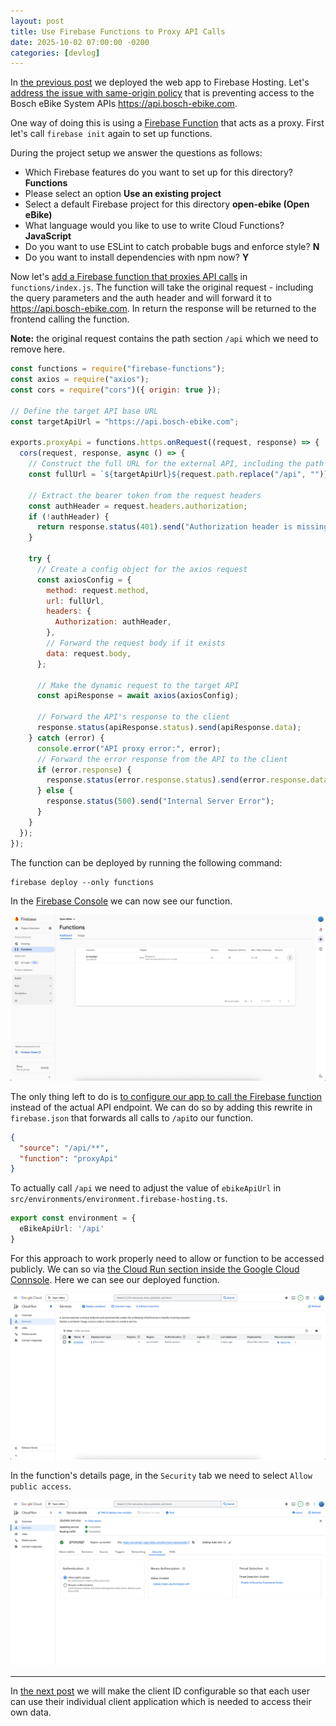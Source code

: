 ```yaml
---
layout: post
title: Use Firebase Functions to Proxy API Calls
date: 2025-10-02 07:00:00 -0200
categories: [devlog]
---
```


In [the previous post](https://open-ebike.github.io/devlog/2025/10/01/deploy-to-firebase-hosting.html) we deployed the web app to Firebase Hosting. 
Let's [address the issue with same-origin policy](https://github.com/open-ebike/open-ebike-frontend/issues/16) that is preventing access to the Bosch eBike System APIs https://api.bosch-ebike.com.

One way of doing this is using a [Firebase Function](https://firebase.google.com/docs/functions) that acts as a proxy.
First let's call `firebase init` again to set up functions.

During the project setup we answer the questions as follows:

* Which Firebase features do you want to set up for this directory? **Functions** 
* Please select an option **Use an existing project** 
* Select a default Firebase project for this directory **open-ebike (Open eBike)** 
* What language would you like to use to write Cloud Functions? **JavaScript**  
* Do you want to use ESLint to catch probable bugs and enforce style? **N** 
* Do you want to install dependencies with npm now? **Y** 

Now let's [add a Firebase function that proxies API calls](https://github.com/open-ebike/open-ebike-frontend/commit/d50e414a025842d630a9755de8ddfe94fdc2c227) in `functions/index.js`.
The function will take the original request - including the query parameters and the auth header and will forward it to https://api.bosch-ebike.com.
In return the response will be returned to the frontend calling the function.

**Note:** the original request contains the path section `/api` which we need to remove here.

```js
const functions = require("firebase-functions");
const axios = require("axios");
const cors = require("cors")({ origin: true });

// Define the target API base URL
const targetApiUrl = "https://api.bosch-ebike.com";

exports.proxyApi = functions.https.onRequest((request, response) => {
  cors(request, response, async () => {
    // Construct the full URL for the external API, including the path and query string
    const fullUrl = `${targetApiUrl}${request.path.replace("/api", "")}${request.url.includes("?") ? "?" + request.url.split("?")[1] : ""}`;

    // Extract the bearer token from the request headers
    const authHeader = request.headers.authorization;
    if (!authHeader) {
      return response.status(401).send("Authorization header is missing");
    }

    try {
      // Create a config object for the axios request
      const axiosConfig = {
        method: request.method,
        url: fullUrl,
        headers: {
          Authorization: authHeader,
        },
        // Forward the request body if it exists
        data: request.body,
      };

      // Make the dynamic request to the target API
      const apiResponse = await axios(axiosConfig);

      // Forward the API's response to the client
      response.status(apiResponse.status).send(apiResponse.data);
    } catch (error) {
      console.error("API proxy error:", error);
      // Forward the error response from the API to the client
      if (error.response) {
        response.status(error.response.status).send(error.response.data);
      } else {
        response.status(500).send("Internal Server Error");
      }
    }
  });
});

```

The function can be deployed by running the following command:

```shell
firebase deploy --only functions
```

In the [Firebase Console](https://console.firebase.google.com/) we can now see our function.

![firebase-function.png](/assets/2025-10-02/firebase-function.png)

The only thing left to do is [to configure our app to call the Firebase function](https://github.com/open-ebike/open-ebike-frontend/commit/e98057dc0d145fb8be97148097ba454e3667536f) instead of the actual API endpoint.
We can do so by adding this rewrite in `firebase.json` that forwards all calls to `/api`to our function.

```json
{
  "source": "/api/**",
  "function": "proxyApi"
}
```

To actually call `/api` we need to adjust the value of `ebikeApiUrl` in `src/environments/environment.firebase-hosting.ts`.

```ts
export const environment = {
  eBikeApiUrl: '/api'
}
```

For this approach to work properly need to allow or function to be accessed publicly. We can so via [the Cloud Run section inside the Google Cloud Connsole](https://console.cloud.google.com/run). Here we can see our deployed function. 

![cloud-run-overview.png](/assets/2025-10-02/cloud-run-overview.png)

In the function's details page, in the `Security` tab we need to select `Allow public access`.

![cloud-run-allow-public-access.png](/assets/2025-10-02/cloud-run-allow-public-access.png)

---

In [the next post](https://open-ebike.github.io/devlog/2025/10/03/make-client-id-configurable.html) we will make the client ID configurable so that each user can use their individual client application which is needed to access their own data.
